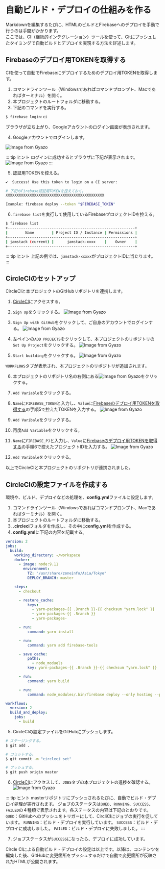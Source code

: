 # 自動ビルド・デプロイの仕組みを作る

Markdownを編集するたびに、HTMLのビルドとFirebaseへのデプロイを手動で行うのは手間がかかります。  
ここでは、CI（継続的インテグレーション）ツールを使って、Gitにプッシュしたタイミングで自動ビルドとデプロイを実現する方法を詳述します。

## Firebaseのデプロイ用TOKENを取得する
CIを使って自動でFirebaseにデプロイするためのデプロイ用TOKENを取得します。

1. コマンドラインツール（Windowsであればコマンドプロンプト、Macであればターミナル）を開く。
1. 本プロジェクトのルートフォルダに移動する。
1. 下記のコマンドを実行する。
```bash
$ firebase login:ci
```

  ブラウザが立ち上がり、Googleアカウントのログイン画面が表示されます。

4. Googleアカウントでログインします。

![Image from Gyazo](https://i.gyazo.com/93986847e268821a9fc0571a92f4898d.png)

::: tip <i class="fas fa-comments"></i> ヒント
ログインに成功するとブラウザに下記が表示されます。
![Image from Gyazo](https://i.gyazo.com/79d0a3e5c0b5938047e93d95ae4c3c93.png)
:::

5. 認証用TOKENを控える。

```bash
✔  Success! Use this token to login on a CI server:

# 下記のFirebase認証用TOKENを控えておく。
XXXXXXXXXXXXXXXXXXXXXXXXXXXXXXXXXXXXXXXXXXXXX

Example: firebase deploy --token "$FIREBASE_TOKEN"
```

6. `firebase list`を実行して使用しているFirebaseプロジェクトIDを控える。
```bash
$ firebase list
+----------------------------------------------------------+
|        Name        | Project ID / Instance | Permissions |
+----------------------------------------------------------+
| jamstack (current) |      jamstack-xxxx    |    Owner    |
+----------------------------------------------------------+
```

::: tip <i class="fas fa-comments"></i> ヒント
上記の例では、`jamstack-xxxxx`がプロジェクトIDに当たります。
:::

## CircleCIのセットアップ
CircleCIと本プロジェクトのGitHubリポジトリを連携します。

1. [CircleCI](https://circleci.com/)にアクセスする。

2. `Sign Up`をクリックする。
![Image from Gyazo](https://i.gyazo.com/12c2c3340249782bb0eb970f811f463e.png)

3. `Sign Up with GitHub`をクリックして、ご自身のアカウントでログインする。
![Image from Gyazo](https://i.gyazo.com/c6caab0b0a0a6f3a0ca409d29239d1a9.png)

4. 左ペインの`ADD PROJECTS`をクリックして、本プロジェクトのリポジトリの`Set Up Project`をクリックする。
![Image from Gyazo](https://i.gyazo.com/82a85100de35235f8c82470b1f276fdf.png)

5. `Start building`をクリックする。
![Image from Gyazo](https://i.gyazo.com/821feaeea21e55c3c45c90d7a764c6b0.png)

`WORKFLOWS`タブが表示され、本プロジェクトのリポジトリが追加されます。

6. 本プロジェクトのリポジトリ名の右側にある![Image from Gyazo](https://i.gyazo.com/a24872cdb3f7ce4f3da4b8b745600a22.png)をクリックする。

7. `Add Variable`をクリックする。
8. `Name`に`FIREBASE_TOKEN`と入力し、`Value`に[Firebaseのデプロイ用TOKENを取得する](#Firebaseのデプロイ用TOKENを取得する)の手順5で控えたTOKENを入力する。
![Image from Gyazo](https://i.gyazo.com/8041f455ef4a8dbdcbb1ea8e164a6833.png)
9. `Add Varibale`をクリックする。
10. 再度`Add Variable`をクリックする。
11. `Name`に`FIREBASE_PJ`と入力し、`Value`に[Firebaseのデプロイ用TOKENを取得する](#Firebaseのデプロイ用TOKENを取得する)の手順6で控えたプロジェクトIDを入力する。
![Image from Gyazo](https://i.gyazo.com/aed3712cc26cc951a66fb338aacf8c7b.png)
9. `Add Varibale`をクリックする。

以上でCircleCIと本プロジェクトのリポジトリが連携されました。

## CircleCIの設定ファイルを作成する

環境や、ビルド、デプロイなどの処理を、**config.yml**ファイルに設定します。

1. コマンドラインツール（Windowsであればコマンドプロンプト、Macであればターミナル）を開く。
1. 本プロジェクトのルートフォルダに移動する。
1. **.circleci**フォルダを作成し、その中に**config.yml**を作成する。
1. **config.yml**に下記の内容を記載する。

```yml
version: 2
jobs:
  build:
    working_directory: ~/workspace
    docker:
      - image: node:9.11
        environment:
          TZ: "/usr/share/zoneinfo/Asia/Tokyo"
          DEPLOY_BRANCH: master

    steps:
      - checkout

      - restore_cache:
          keys:
            - yarn-packages-{{ .Branch }}-{{ checksum "yarn.lock" }}
            - yarn-packages-{{ .Branch }}
            - yarn-packages-

      - run:
          command: yarn install

      - run:
          command: yarn add firebase-tools

      - save_cache:
          paths:
            - node_moduels
          key: yarn-packages-{{ .Branch }}-{{ checksum "yarn.lock" }}

      - run:
          command: yarn build 

      - run:
          command: node_modules/.bin/firebase deploy --only hosting --project "$FIREBASE_PJ" --token "$FIREBASE_TOKEN"

workflows:
  version: 2
  build_and_deploy:
    jobs:
      - build
```

5. CircleCIの設定ファイルをGitHubにプッシュします。
```bash
# ステージングする。
$ git add .

# コミットする。
$ git commit -m "circleci set"

# プッシュする。
$ git push origin master
```

6. [CircleCI](https://circleci.com/)にアクセスして、`JOBS`タブの本プロジェクトの進捗を確認する。
![Image from Gyazo](https://i.gyazo.com/4ab979c4ed628efb91852ced572c14e1.png)

::: tip <i class="fas fa-comments"></i> ヒント
masterリポジトリにプッシュされるたびに、自動でビルド・デプロイ処理が実行されます。
ジョブのステータスは`QUED`、`RUNNING`、`SUCCESS`、`FAILED`の４種類で表示されます。各ステータスの内容は下記のとおりです。
`QUED`：GitHubへのプッシュをトリガーにして、CircliCIにジョブの実行を促しています。
`RUNNING`：ビルド・デプロイを実行しています。
`SUCCESS`：ビルド・デプロイに成功しました。
`FAILED`：ビルド・デプロイに失敗しました。
:::

7. ジョブステータスが`SUCCESS`になったら、デプロイに成功しています。

Circle CIによる自動ビルド・デプロイの設定は以上です。以降は、コンテンツを編集した後、GitHubに変更箇所をプッシュするだけで自動で変更箇所が反映されたHTMLが公開されます。
